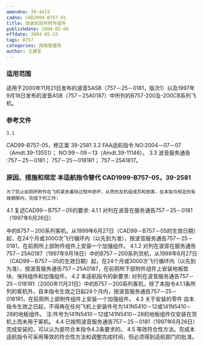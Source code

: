 ```yaml
---
amendno: 39-4419
cadno: CAD2004-B757-01
title: 改装前厕所附件组件
publishdate: 2004-05-08
effdate: 2004-05-15
tags: B757
categories: 西南管理局
author: 王建军
---
```


### 适用范围 
适用于2000年11月21日发布的波音SASB（757－25－0181，版次1）以及1997年9月18日发布的波音ASB（757－25A0187）中所列的B757-200及-200CB系列飞机。

<!--more-->
### 参考文件
    3.1 
CAD99-B757-05，修正案 39-2581
    3.2 
FAA适航指令 NO:2004－07－07（Amdt.39-13551）；   NO:99－09－13（Amdt.39-11146）。
    3.3	波音服务通告 :757－25－0181；   757－25－0181R1；   757－25A1817。

### 原因、措施和规定 本适航指令替代 CAD1999-B757-05，39-2581
    为了防止前厕所附件在飞机紧急着陆过程中损坏，从而伤及机组成员和旅客，在本指令规定的有效期限内，完成下列工作: 
4.1 
复述CAD99－B757－05的要求: 
4.1.1 
对列在波音在服务通告757－25－0181（1997年6月26日）

  
中的B757－200系列客机，从1999年6月27日（CAD99－B757－05的生效日期）起，在24个月或3000次飞行循环内（以先到为准），按波音服务通告757－25－0181，在前厕所上部附件组件上安装一个加强组件。
 4.1.2 对列在波音在服务通告757－25A0187（1997年9月18日）中的B757－200系列货机，从1999年6月27日（CAD99－B757－05的生效日期）起，在24个月或3000次飞行循环内（以先到为准），按波音服务通告757－25A0187，在前厕所下部附件组件上安装地板垫块、保持组件和加强组件。 
4.2 本适航指令的新要求: 
对列在波音服务通告757－25－0181R1（2000年11月21日）中的B757－200系列客机，除了本指令4.1.1条所列的客机外，自本指令生效之日起24个月内，按波音服务通告757－25－0181R1，在前厕所上部附件组件上安装一个加强组件。 
4.3
 关于安装的零件     自本指令生效之日起，不得再在任何飞机上安装件号为141N5410－12或141N5410－28的地板组件。 
    注:件号为141N5410－12或141N5410－28的地板组件仅安装在货机上而未用于客机。
 4.4
 已按照波音服务通告757－25－0181（1997年6月26日）完成安装的，可以认为是符合本指令4.2条要求的。 
4.5
 等效符合性方法。完成本适航指令可采用等效的符合性方法和调整完成时间，但必须得到适航部门的批准。

